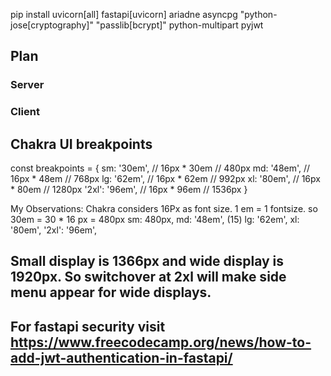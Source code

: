 pip install uvicorn[all] fastapi[uvicorn] ariadne asyncpg "python-jose[cryptography]" "passlib[bcrypt]" python-multipart pyjwt

## Plan
### Server

### Client

## Chakra UI breakpoints
const breakpoints = {
  sm: '30em', // 16px * 30em // 480px
  md: '48em', // 16px * 48em // 768px
  lg: '62em', // 16px * 62em // 992px
  xl: '80em', // 16px * 80em // 1280px
  '2xl': '96em', // 16px * 96em // 1536px
}

My Observations: Chakra considers 16Px as font size. 1 em = 1 fontsize. so 30em = 30 * 16 px = 480px
sm: 480px, 
md: '48em', (15)
lg: '62em',
xl: '80em',
'2xl': '96em',

## Small display is 1366px and wide display is 1920px. So switchover at 2xl will make side menu appear for wide displays.
## For fastapi security visit https://www.freecodecamp.org/news/how-to-add-jwt-authentication-in-fastapi/